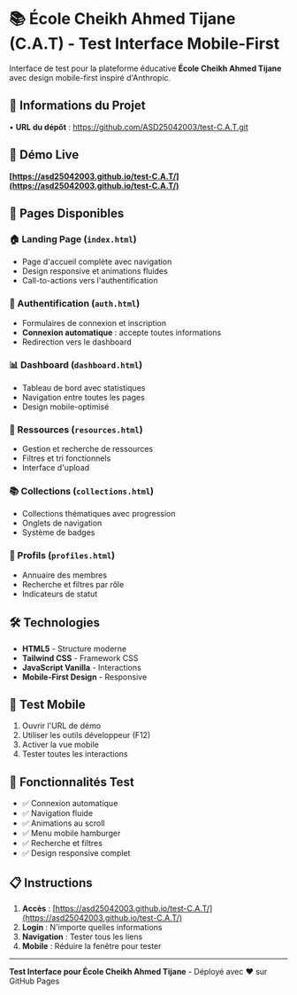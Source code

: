 # 📚 École Cheikh Ahmed Tijane (C.A.T) - Test Interface Mobile-First

Interface de test pour la plateforme éducative **École Cheikh Ahmed Tijane** avec design mobile-first inspiré d'Anthropic.

## 📂 Informations du Projet

• **URL du dépôt** : https://github.com/ASD25042003/test-C.A.T.git

## 🚀 Démo Live

**[https://asd25042003.github.io/test-C.A.T/](https://asd25042003.github.io/test-C.A.T/)**

## 🎯 Pages Disponibles

### 🏠 Landing Page (`index.html`)
- Page d'accueil complète avec navigation
- Design responsive et animations fluides
- Call-to-actions vers l'authentification

### 🔐 Authentification (`auth.html`)
- Formulaires de connexion et inscription
- **Connexion automatique** : accepte toutes informations
- Redirection vers le dashboard

### 📊 Dashboard (`dashboard.html`)
- Tableau de bord avec statistiques
- Navigation entre toutes les pages
- Design mobile-optimisé

### 📁 Ressources (`resources.html`)
- Gestion et recherche de ressources
- Filtres et tri fonctionnels
- Interface d'upload

### 📚 Collections (`collections.html`)
- Collections thématiques avec progression
- Onglets de navigation
- Système de badges

### 👥 Profils (`profiles.html`)
- Annuaire des membres
- Recherche et filtres par rôle
- Indicateurs de statut

## 🛠️ Technologies

- **HTML5** - Structure moderne
- **Tailwind CSS** - Framework CSS
- **JavaScript Vanilla** - Interactions
- **Mobile-First Design** - Responsive

## 📱 Test Mobile

1. Ouvrir l'URL de démo
2. Utiliser les outils développeur (F12)
3. Activer la vue mobile
4. Tester toutes les interactions

## 🔑 Fonctionnalités Test

- ✅ Connexion automatique
- ✅ Navigation fluide
- ✅ Animations au scroll
- ✅ Menu mobile hamburger
- ✅ Recherche et filtres
- ✅ Design responsive complet

## 📋 Instructions

1. **Accès** : [https://asd25042003.github.io/test-C.A.T/](https://asd25042003.github.io/test-C.A.T/)
2. **Login** : N'importe quelles informations
3. **Navigation** : Tester tous les liens
4. **Mobile** : Réduire la fenêtre pour tester

---

**Test Interface pour École Cheikh Ahmed Tijane** - Déployé avec ❤️ sur GitHub Pages
